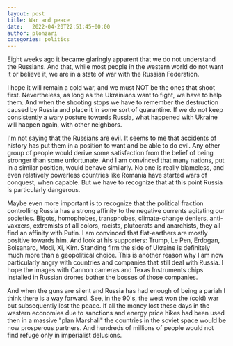 ```yaml
---
layout: post
title: War and peace
date:   2022-04-20T22:51:45+00:00
author: plonzari
categories: politics
---
```


Eight weeks ago it became glaringly apparent that we do not understand the Russians. And that, while most people in the 
western world do not want it or believe it, we are in a state of war with the Russian Federation. 

<!--more-->

 I hope it will remain a cold war, and we must NOT be the ones that shoot first. Nevertheless, as long as the Ukrainians want
 to fight, we have to help them. And when the shooting stops we have to remember the destruction caused by Russia and place 
 it in some sort of quarantine. If we do not keep consistently a wary posture towards Russia, what happened with Ukraine will 
 happen again, with other neighbors. 

I'm not saying that the Russians are evil. It seems to me that accidents of history has put them in a position to want and
be able to do evil. Any other group of people would derive some satisfaction from the belief of being stronger 
than some unfortunate. And I am convinced that many nations, put in a similar position, would behave similarly. 
No one is really blameless, and even relatively powerless countries like Romania have started wars of conquest, when 
capable. But we have to recognize that at this point Russia is particularly dangerous. 

Maybe even more important is to recognize that the political fraction controlling Russia has a strong affinity to 
the negative currents agitating our societies. Bigots, homophobes, transphobes, climate-change deniers, anti-vaxxers, 
extremists of all colors, racists, plutocrats and anarchists, they all find an affinity with Putin. I am convinced 
that flat-earthers are mostly positive towards him. And look at his supporters: Trump, Le Pen, Erdogan, Bolsanaro, Modi, 
Xi, Kim. Standing firm the side of Ukraine is definitely much more than a geopolitical choice. This is another reason
why I am now particularly angry with countries and companies that still deal with Russia. I hope the images with 
Cannon cameras and Texas Instruments chips installed in Russian drones bother the bosses of those companies.

And when the guns are silent and Russia has had enough of being a pariah I think there is a way forward. See, in the 
90's, the west won the (cold) war but subsequently lost the peace. If all the money lost these days in the western 
economies due to sanctions and energy price hikes had been used then in a massive "plan Marshall" the countries in the 
soviet space would be now prosperous partners. And hundreds of millions of people would not find refuge only in 
imperialist delusions.
